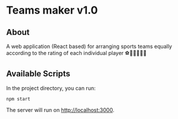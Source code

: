# Teams maker v1.0

## About
A web application (React based) for arranging sports teams equally according to the rating of each individual player :soccer::softball::rugby_football::basketball::football::bowling:

## Available Scripts

In the project directory, you can run:
```
npm start
```
The server will run on [http://localhost:3000](http://localhost:3000).


